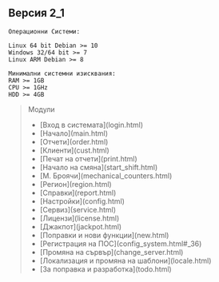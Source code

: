 ## Версия 2_1

```buildoutcfg
Операционни Системи:

Linux 64 bit Debian >= 10
Windows 32/64 bit >= 7
Linux ARM Debian >= 8
```

```buildoutcfg
Минимални системни изисквания:
RAM >= 1GB
CPU >= 1GHz
HDD >= 4GB
```

> Модули<br>
>
> <ul>
> <li>[Вход в системата](login.html)</li>
> <li>[Начало](main.html) </li>
> <li>[Отчети](order.html)</li>
> <li>[Клиенти](cust.html)</li>
> <li>[Печат на отчети](print.html)</li>
> <li>[Начало на смяна](start_shift.html)</li>
> <li>[М. Броячи](mechanical_counters.html)</li>
> <li>[Регион](region.html)</li>
> <li>[Справки](report.html)</li>
> <li>[Настройки](config.html)</li>
> <li>[Сервиз](service.html)</li>
> <li>[Лицензи](license.html)</li>
> <li>[Джакпот](jackpot.html)</li>
> <li>[Поправки и нови функции](new.html)</li>
> <li>[Регистрация на ПОС](config_system.html#_36)</li>
> <li>[Промяна на сървър](change_server.html)</li>
> <li>[Локализация и промяна на шаблони](locale.html)</li>
> <li>[За поправка и разработка](todo.html)</li></ul>